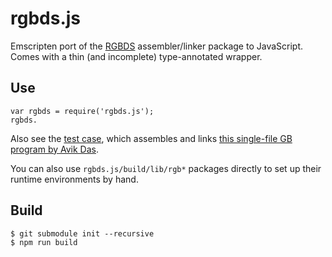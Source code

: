 # rgbds.js

Emscripten port of the [RGBDS](https://github.com/bentley/rgbds)
assembler/linker package to JavaScript. Comes with a thin (and incomplete)
type-annotated wrapper.

## Use

```.javascript
var rgbds = require('rgbds.js');
rgbds.
```

Also see the [test case](test/index.spec.ts), which assembles and
links
[this single-file GB program by Avik Das](https://github.com/avik-das/gbdev/tree/master/sprite).

You can also use `rgbds.js/build/lib/rgb*` packages directly to set up
their runtime environments by hand.

## Build

```
$ git submodule init --recursive
$ npm run build
```
